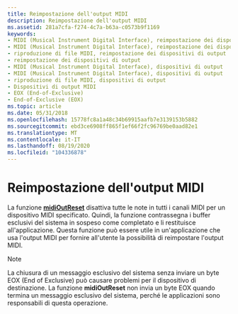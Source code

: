 ```yaml
---
title: Reimpostazione dell'output MIDI
description: Reimpostazione dell'output MIDI
ms.assetid: 281a7cfa-f274-4c7a-b63a-c0573b9f1169
keywords:
- MIDI (Musical Instrument Digital Interface), reimpostazione dei dispositivi di output
- MIDI (Musical Instrument Digital Interface), reimpostazione dei dispositivi di output
- riproduzione di file MIDI, reimpostazione dei dispositivi di output
- reimpostazione dei dispositivi di output
- MIDI (Musical Instrument Digital Interface), dispositivi di output
- MIDI (Musical Instrument Digital Interface), dispositivi di output
- riproduzione di file MIDI, dispositivi di output
- Dispositivi di output MIDI
- EOX (End-of-Exclusive)
- End-of-Exclusive (EOX)
ms.topic: article
ms.date: 05/31/2018
ms.openlocfilehash: 15778fc8a1a48c34b69915aafb7e3139153b5882
ms.sourcegitcommit: ebd3ce6908ff865f1ef66f2fc96769be0aad82e1
ms.translationtype: MT
ms.contentlocale: it-IT
ms.lasthandoff: 08/19/2020
ms.locfileid: "104336878"
---
```

# <a name="resetting-midi-output"></a>Reimpostazione dell'output MIDI

La funzione [**midiOutReset**](/windows/win32/api/mmeapi/nf-mmeapi-midioutreset) disattiva tutte le note in tutti i canali MIDI per un dispositivo MIDI specificato. Quindi, la funzione contrassegna i buffer esclusivi del sistema in sospeso come completato e li restituisce all'applicazione. Questa funzione può essere utile in un'applicazione che usa l'output MIDI per fornire all'utente la possibilità di reimpostare l'output MIDI.

> [!Note]  
> La chiusura di un messaggio esclusivo del sistema senza inviare un byte EOX (End of Exclusive) può causare problemi per il dispositivo di destinazione. La funzione **midiOutReset** non invia un byte EOX quando termina un messaggio esclusivo del sistema, perché le applicazioni sono responsabili di questa operazione.

 

 

 